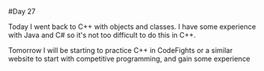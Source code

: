 #Day 27 

Today I went back to C++ with objects and classes.
I have some experience with Java and C# so it's not too difficult to do this in C++.

Tomorrow I will be starting to practice C++ in CodeFights or a similar website to start with competitive programming, and gain some experience




